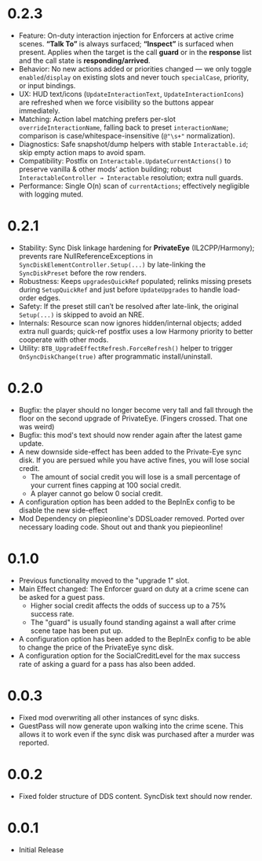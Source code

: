 # 0.2.3

* Feature: On-duty interaction injection for Enforcers at active crime scenes. **“Talk To”** is always surfaced; **“Inspect”** is surfaced when present. Applies when the target is the call **guard** or in the **response** list and the call state is **responding/arrived**.
* Behavior: No new actions added or priorities changed — we only toggle `enabled`/`display` on existing slots and never touch `specialCase`, priority, or input bindings.
* UX: HUD text/icons (`UpdateInteractionText`, `UpdateInteractionIcons`) are refreshed when we force visibility so the buttons appear immediately.
* Matching: Action label matching prefers per-slot `overrideInteractionName`, falling back to preset `interactionName`; comparison is case/whitespace-insensitive (`@"\s+"` normalization).
* Diagnostics: Safe snapshot/dump helpers with stable `Interactable.id`; skip empty action maps to avoid spam.
* Compatibility: Postfix on `Interactable.UpdateCurrentActions()` to preserve vanilla & other mods’ action building; robust `InteractableController → Interactable` resolution; extra null guards.
* Performance: Single O(n) scan of `currentActions`; effectively negligible with logging muted.

# 0.2.1

* Stability: Sync Disk linkage hardening for **PrivateEye** (IL2CPP/Harmony); prevents rare NullReferenceExceptions in `SyncDiskElementController.Setup(...)` by late-linking the `SyncDiskPreset` before the row renders.
* Robustness: Keeps `upgradesQuickRef` populated; relinks missing presets during `SetupQuickRef` and just before `UpdateUpgrades` to handle load-order edges.
* Safety: If the preset still can’t be resolved after late-link, the original `Setup(...)` is skipped to avoid an NRE.
* Internals: Resource scan now ignores hidden/internal objects; added extra null guards; quick-ref postfix uses a low Harmony priority to better cooperate with other mods.
* Utility: `BTB_UpgradeEffectRefresh.ForceRefresh()` helper to trigger `OnSyncDiskChange(true)` after programmatic install/uninstall.

# 0.2.0

* Bugfix: the player should no longer become very tall and fall through the floor on the second upgrade of PrivateEye. (Fingers crossed. That one was weird)
* Bugfix: this mod's text should now render again after the latest game update.
* A new downside side-effect has been added to the Private-Eye sync disk. If you are persued while you have active fines, you will lose social credit.
  * The amount of social credit you will lose is a small percentage of your current fines capping at 100 social credit.
  * A player cannot go below 0 social credit. 
* A configuration option has been added to the BepInEx config to be disable the new side-effect
* Mod Dependency on piepieonline's DDSLoader removed. Ported over necessary loading code. Shout out and thank you piepieonline!

# 0.1.0

* Previous functionality moved to the "upgrade 1" slot.
* Main Effect changed: The Enforcer guard on duty at a crime scene can be asked for a guest pass. 
  * Higher social credit affects the odds of success up to a 75% success rate.
  * The "guard" is usually found standing against a wall after crime scene tape has been put up.
* A configuration option has been added to the BepInEx config to be able to change the price of the PrivateEye sync disk.
* A configuration option for the SocialCreditLevel for the max success rate of asking a guard for a pass has also been added.

# 0.0.3

* Fixed mod overwriting all other instances of sync disks.
* GuestPass will now generate upon walking into the crime scene. This allows it to work even if the sync disk was purchased after a murder was reported.

# 0.0.2

* Fixed folder structure of DDS content. SyncDisk text should now render.

# 0.0.1

* Initial Release
